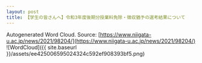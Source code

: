 ```yaml
---
layout: post
title: 【学生の皆さんへ】令和3年度後期分授業料免除・徴収猶予の選考結果について
---
```

Autogenerated Word Cloud.
Source\: [https://www.niigata-u.ac.jp/news/2021/98204/](https://www.niigata-u.ac.jp/news/2021/98204/)
![WordCloud]({{ site.baseurl }}/assets/ee425006595024324c592ef908393bf5.png)